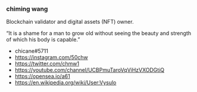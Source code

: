 <!-- ### Hi there 👋

**chimingw/chimingw** is a ✨ _special_ ✨ repository because its `README.md` (this file) appears on your GitHub profile.

Here are some ideas to get you started:

- 🔭 I’m currently working on ...
- 🌱 I’m currently learning ...
- 👯 I’m looking to collaborate on ...
- 🤔 I’m looking for help with ...
- 💬 Ask me about ...
- 📫 How to reach me: ...
- 😄 Pronouns: ...
- ⚡ Fun fact: ...
-->

### chiming wang

Blockchain validator and digital assets (NFT) owner.

“It is a shame for a man to grow old without seeing the beauty and strength of which his body is capable.”


- chicane#5711
- https://instagram.com/50chw
- https://twitter.com/chmw1
- https://youtube.com/channel/UCBPmuTaroVqViHzVXODGtiQ
- https://opensea.io/a61
- https://en.wikipedia.org/wiki/User:Vysulo
